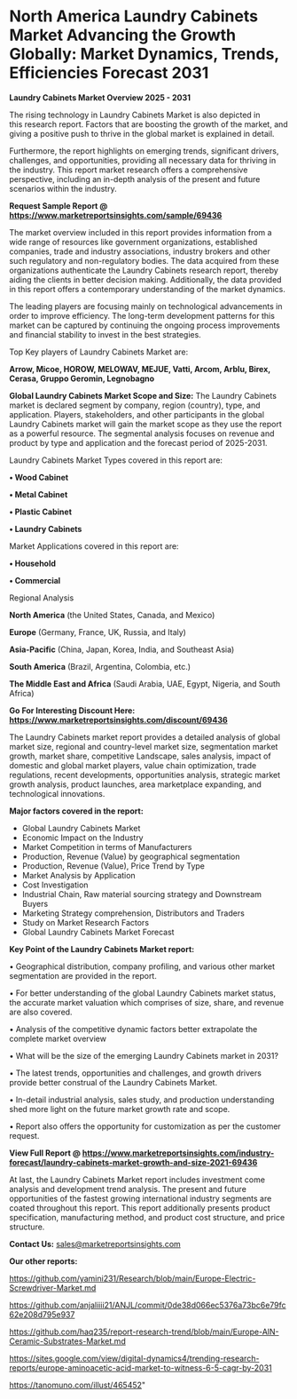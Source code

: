 # North America Laundry Cabinets Market Advancing the Growth Globally: Market Dynamics, Trends, Efficiencies Forecast 2031

<Strong> Laundry Cabinets Market Overview 2025 - 2031</strong>

The rising technology in Laundry Cabinets Market is also depicted in this research report. Factors that are boosting the growth of the market, and giving a positive push to thrive in the global market is explained in detail.

Furthermore, the report highlights on emerging trends, significant drivers, challenges, and opportunities, providing all necessary data for thriving in the industry. This report market research offers a comprehensive perspective, including an in-depth analysis of the present and future scenarios within the industry.

<strong>Request Sample Report @ <a href=https://www.marketreportsinsights.com/sample/69436>https://www.marketreportsinsights.com/sample/69436</a></strong>

The market overview included in this report provides information from a wide range of resources like government organizations, established companies, trade and industry associations, industry brokers and other such regulatory and non-regulatory bodies. The data acquired from these organizations authenticate the Laundry Cabinets research report, thereby aiding the clients in better decision making. Additionally, the data provided in this report offers a contemporary understanding of the market dynamics.

The leading players are focusing mainly on technological advancements in order to improve efficiency. The long-term development patterns for this market can be captured by continuing the ongoing process improvements and financial stability to invest in the best strategies.

Top Key players of Laundry Cabinets Market are:

<strong>Arrow, Micoe, HOROW, MELOWAV, MEJUE, Vatti, Arcom, Arblu, Birex, Cerasa, Gruppo Geromin, Legnobagno</strong>

<strong><b>Global Laundry Cabinets Market Scope and Size:</b></strong>
The Laundry Cabinets market is declared segment by company, region (country), type, and application. Players, stakeholders, and other participants in the global Laundry Cabinets market will gain the market scope as they use the report as a powerful resource. The segmental analysis focuses on revenue and product by type and application and the forecast period of 2025-2031.

Laundry Cabinets Market Types covered in this report are:

<strong>• Wood Cabinet

• Metal Cabinet

• Plastic Cabinet

• Laundry Cabinets</strong>

Market Applications covered in this report are:

<strong>• Household

• Commercial</strong> 

Regional Analysis

<strong>North America</strong> (the United States, Canada, and Mexico)

<strong>Europe</strong> (Germany, France, UK, Russia, and Italy)

<strong>Asia-Pacific</strong> (China, Japan, Korea, India, and Southeast Asia)

<strong>South America</strong> (Brazil, Argentina, Colombia, etc.)

<strong>The Middle East and Africa</strong> (Saudi Arabia, UAE, Egypt, Nigeria, and South Africa)

<strong>Go For Interesting Discount Here: <a href=https://www.marketreportsinsights.com/discount/69436>https://www.marketreportsinsights.com/discount/69436</a></strong>

The Laundry Cabinets market report provides a detailed analysis of global market size, regional and country-level market size, segmentation market growth, market share, competitive Landscape, sales analysis, impact of domestic and global market players, value chain optimization, trade regulations, recent developments, opportunities analysis, strategic market growth analysis, product launches, area marketplace expanding, and technological innovations.

<strong><b>Major factors covered in the report:</b></strong>
<ul>
  <li>Global Laundry Cabinets Market </li>
  <li>Economic Impact on the Industry</li>
  <li>Market Competition in terms of Manufacturers</li>
  <li>Production, Revenue (Value) by geographical segmentation</li>
  <li>Production, Revenue (Value), Price Trend by Type</li>
  <li>Market Analysis by Application</li>
  <li>Cost Investigation</li>
  <li>Industrial Chain, Raw material sourcing strategy and Downstream Buyers</li>
  <li>Marketing Strategy comprehension, Distributors and Traders</li>
  <li>Study on Market Research Factors</li>
  <li>Global Laundry Cabinets Market Forecast</li>
</ul>

<strong><b>Key Point of the Laundry Cabinets Market report:</b></strong>

• Geographical distribution, company profiling, and various other market segmentation are provided in the report.

• For better understanding of the global Laundry Cabinets market status, the accurate market valuation which comprises of size, share, and revenue are also covered.

• Analysis of the competitive dynamic factors better extrapolate the complete market overview

• What will be the size of the emerging Laundry Cabinets market in 2031?

• The latest trends, opportunities and challenges, and growth drivers provide better construal of the Laundry Cabinets Market.

• In-detail industrial analysis, sales study, and production understanding shed more light on the future market growth rate and scope.

• Report also offers the opportunity for customization as per the customer request.

<strong><b>View Full Report @ <a href=https://www.marketreportsinsights.com/industry-forecast/laundry-cabinets-market-growth-and-size-2021-69436>https://www.marketreportsinsights.com/industry-forecast/laundry-cabinets-market-growth-and-size-2021-69436</a></b></strong>


At last, the Laundry Cabinets Market report includes investment come analysis and development trend analysis. The present and future opportunities of the fastest growing international industry segments are coated throughout this report. This report additionally presents product specification, manufacturing method, and product cost structure, and price structure.

<strong>Contact Us:</strong>
sales@marketreportsinsights.com

<strong>Our other reports:</strong>

<a href=https://github.com/yamini231/Research/blob/main/Europe-Electric-Screwdriver-Market.md>https://github.com/yamini231/Research/blob/main/Europe-Electric-Screwdriver-Market.md</a>

<a href=https://github.com/anjaliiii21/ANJL/commit/0de38d066ec5376a73bc6e79fc62e208d795e937>https://github.com/anjaliiii21/ANJL/commit/0de38d066ec5376a73bc6e79fc62e208d795e937</a>

<a href=https://github.com/haq235/report-research-trend/blob/main/Europe-AlN-Ceramic-Substrates-Market.md>https://github.com/haq235/report-research-trend/blob/main/Europe-AlN-Ceramic-Substrates-Market.md</a>

<a href=https://sites.google.com/view/digital-dynamics4/trending-research-reports/europe-aminoacetic-acid-market-to-witness-6-5-cagr-by-2031>https://sites.google.com/view/digital-dynamics4/trending-research-reports/europe-aminoacetic-acid-market-to-witness-6-5-cagr-by-2031</a>

<a href=https://tanomuno.com/illust/465452>https://tanomuno.com/illust/465452</a>"
